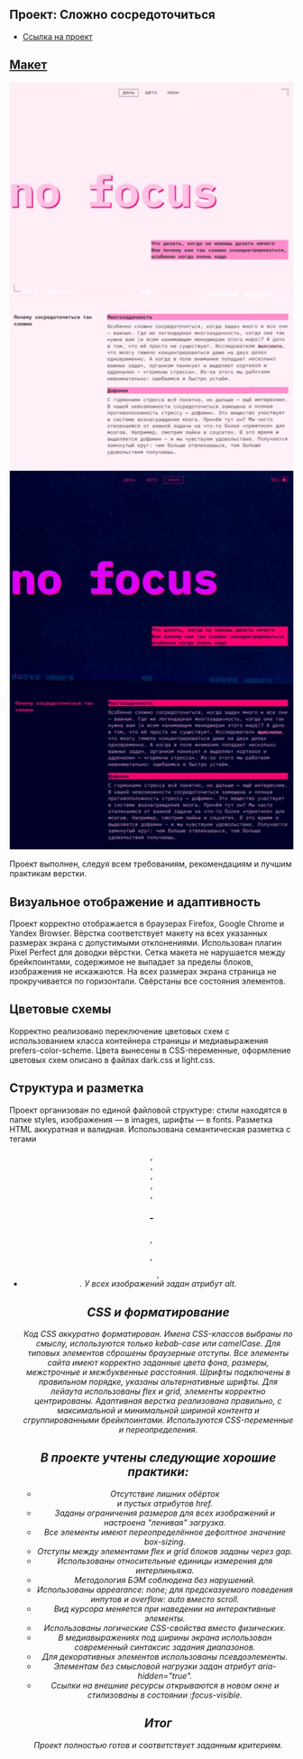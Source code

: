 ## Проект: Сложно сосредоточиться
* [Ссылка на проект]( https://anastasiiakunstman.github.io/slozhno-sosredotochitsya/index.html )

## [Макет](https://drive.google.com/file/d/169L2K_fhJiOt8XWM5WjmgNT2ZetWKoD0/view?usp=sharing)

![Сложно сосредоточиться<](/images/scrin-lite.JPG)
![](/images/scrin-dark.JPG)

Проект выполнен, следуя всем требованиям, рекомендациям и лучшим практикам верстки.

## Визуальное отображение и адаптивность
Проект корректно отображается в браузерах Firefox, Google Chrome и Yandex Browser. Вёрстка соответствует макету на всех указанных размерах экрана с допустимыми отклонениями. Использован плагин Pixel Perfect для доводки вёрстки. Сетка макета не нарушается между брейкпоинтами, содержимое не выпадает за пределы блоков, изображения не искажаются. На всех размерах экрана страница не прокручивается по горизонтали. Свёрстаны все состояния элементов.

## Цветовые схемы
Корректно реализовано переключение цветовых схем с использованием класса контейнера страницы и медиавыражения prefers-color-scheme. Цвета вынесены в CSS-переменные, оформление цветовых схем описано в файлах dark.css и light.css.

## Структура и разметка
Проект организован по единой файловой структуре: стили находятся в папке styles, изображения — в images, шрифты — в fonts. Разметка HTML аккуратная и валидная. Использована семантическая разметка с тегами <header>, <main>, <footer>, <section>, <nav>, <h1>-<h6>, <p>, <ul>, <li>. У всех изображений задан атрибут alt.

## CSS и форматирование
Код CSS аккуратно форматирован. Имена CSS-классов выбраны по смыслу, используются только kebab-case или camelCase. Для типовых элементов сброшены браузерные отступы. Все элементы сайта имеют корректно заданные цвета фона, размеры, межстрочные и межбуквенные расстояния. Шрифты подключены в правильном порядке, указаны альтернативные шрифты. Для лейаута использованы flex и grid, элементы корректно центрированы. Адаптивная верстка реализована правильно, с максимальной и минимальной шириной контента и сгруппированными брейкпоинтами. Используются CSS-переменные и переопределения.

## В проекте учтены следующие хорошие практики:

* Отсутствие лишних обёрток <div> и пустых атрибутов href.
* Заданы ограничения размеров для всех изображений и настроена "ленивая" загрузка.
* Все элементы имеют переопределённое дефолтное значение box-sizing.
* Отступы между элементами flex и grid блоков заданы через gap.
* Использованы относительные единицы измерения для интерлиньяжа.
* Методология БЭМ соблюдена без нарушений.
* Использованы appearance: none; для предсказуемого поведения инпутов и overflow: auto вместо scroll.
* Вид курсора меняется при наведении на интерактивные элементы.
* Использованы логические CSS-свойства вместо физических.
* В медиавыражениях под ширины экрана использован современный синтаксис задания диапазонов.
* Для декоративных элементов использованы псевдоэлементы.
* Элементам без смысловой нагрузки задан атрибут aria-hidden="true".
* Ссылки на внешние ресурсы открываются в новом окне и стилизованы в состоянии :focus-visible.

## Итог
Проект полностью готов и соответствует заданным критериям.
